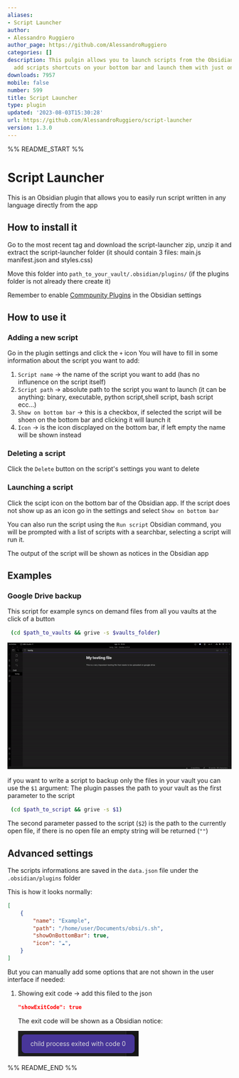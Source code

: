 ```yaml
---
aliases:
- Script Launcher
author:
- Alessandro Ruggiero
author_page: https://github.com/AlessandroRuggiero
categories: []
description: This pulgin allows you to launch scripts from the Obsidian app. You can
  add scripts shortcuts on your bottom bar and launch them with just one click!
downloads: 7957
mobile: false
number: 599
title: Script Launcher
type: plugin
updated: '2023-08-03T15:30:28'
url: https://github.com/AlessandroRuggiero/script-launcher
version: 1.3.0
---
```


%% README_START %%

# Script Launcher
This is an Obsidian plugin that allows you to easily run script written in any language directly from the app
## How to install it
Go to the most recent tag and download the script-launcher zip, unzip it and extract the script-launcher folder (it should contain 3 files: main.js manifest.json and styles.css)

Move this folder into `path_to_your_vault/.obsidian/plugins/` (if the plugins folder is not already there create it)

Remember to enable [Commpunity Plugins](https://help.obsidian.md/Extending+Obsidian/Community+plugins) in the Obsidian settings
## How to use it
### Adding a new script 
Go in the plugin settings and click the `+` icon
You will have to fill in some information about the script you want to add:
1. `Script name` → the name of the script you want to add (has no influnence on the script itself)
2. `Script path` → absolute path to the script you want to launch (it can be anything: binary, executable, python script,shell script, bash script ecc...)
3. `Show on bottom bar` → this is a checkbox, if selected the script will be shoen on the bottom bar and clicking it will launch it
4. `Icon` → is the icon discplayed on the bottom bar, if left empty the name will be shown instead

### Deleting a script 
Click the `Delete` button on the script's settings you want to delete 

### Launching a script 

Click the scipt icon on the bottom bar of the Obsidian app.
If the script does not show up as an icon go in the settings and select `Show on bottom bar`

You can also run the script using the `Run script` Obsidian command, you will be prompted with a list of scripts with a searchbar, selecting a script will run it.


The output of the script will be shown as notices in the Obsidian app

## Examples 

### Google Drive backup 
This script for example syncs on demand files from all you vaults at the click of a button
```bash
 (cd $path_to_vaults && grive -s $vaults_folder)
```
![Gif showing how the example plugin works](https://github.com/AlessandroRuggiero/script-launcher/blob/master/docs/images/launching-scipt-example.gif)

if you want to write a script to backup only the files in your vault you can use the `$1` argument:
The plugin passes the path to your vault as the first parameter to the script
```bash
 (cd $path_to_script && grive -s $1)
```
The second parameter passed to the script (`$2`) is the path to the currently open file, if there is no open file an empty string will be returned (`""`)

## Advanced settings
The scripts informations are saved in the `data.json` file under the `.obsidian/plugins` folder

This is how it looks normally:
```json
[
    {
        "name": "Example",
        "path": "/home/user/Documents/obsi/s.sh",
        "showOnBottomBar": true,
        "icon": "☁",
    }
]
```
But you can manually add some options that are not shown in the user interface if needed:
1. Showing exit code → add this filed to the json
    ```json
    "showExitCode": true
    ```
    The exit code will be shown as a Obsidian notice:

    ![exit code notice](https://github.com/AlessandroRuggiero/script-launcher/blob/master/docs/images/exit-code-notice.png)


%% README_END %%